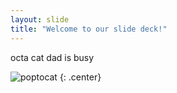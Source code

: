 ```yaml
---
layout: slide
title: "Welcome to our slide deck!"
---
```


octa cat dad is busy

![poptocat](https://octodex.github.com/images/snowoctocat.png)
{: .center}
